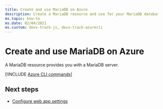 ```yaml
---
title: Create and use MariaDB on Azure
description: Create a MariaDB resource and use for your MariaDB database. 
ms.topic: how-to
ms.date: 02/04/2021
ms.custom: devx-track-js, devx-track-azurecli
---
```


# Create and use MariaDB on Azure

A MariaDB resource provides you with a MariaDB server. 

[!INCLUDE [Azure CLI commands](../../includes/azure-cli-mariadb.md)]

## Next steps

* [Configure web app settings](../configure-web-app-settings.md)

